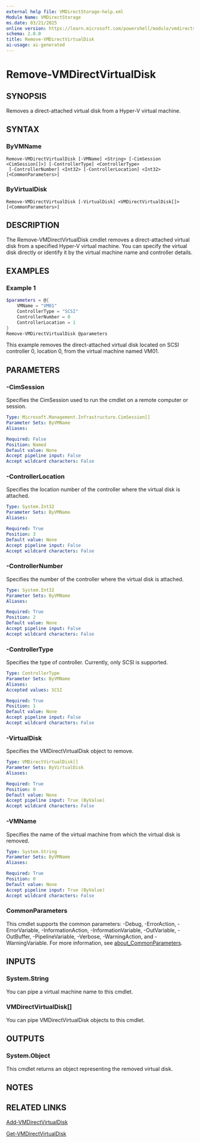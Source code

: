 ```yaml
---
external help file: VMDirectStorage-help.xml
Module Name: VMDirectStorage
ms.date: 03/21/2025
online version: https://learn.microsoft.com/powershell/module/vmdirectstorage/remove-vmdirectvirtualdisk?view=windowsserver2025-ps&wt.mc_id=ps-gethelp
schema: 2.0.0
title: Remove-VMDirectVirtualDisk
ai-usage: ai-generated
---
```


# Remove-VMDirectVirtualDisk

## SYNOPSIS

Removes a direct-attached virtual disk from a Hyper-V virtual machine.

## SYNTAX

### ByVMName

```
Remove-VMDirectVirtualDisk [-VMName] <String> [-CimSession <CimSession[]>] [-ControllerType] <ControllerType>
 [-ControllerNumber] <Int32> [-ControllerLocation] <Int32> [<CommonParameters>]
```

### ByVirtualDisk

```
Remove-VMDirectVirtualDisk [-VirtualDisk] <VMDirectVirtualDisk[]> [<CommonParameters>]
```

## DESCRIPTION

The Remove-VMDirectVirtualDisk cmdlet removes a direct-attached virtual disk from a specified Hyper-V virtual machine. You can specify the virtual disk directly or identify it by the virtual machine name and controller details.

## EXAMPLES

### Example 1

```powershell
$parameters = @{
    VMName = "VM01"
    ControllerType = "SCSI"
    ControllerNumber = 0
    ControllerLocation = 1
}
Remove-VMDirectVirtualDisk @parameters
```

This example removes the direct-attached virtual disk located on SCSI controller 0, location 0, from the virtual machine named VM01.

## PARAMETERS

### -CimSession

Specifies the CimSession used to run the cmdlet on a remote computer or session.

```yaml
Type: Microsoft.Management.Infrastructure.CimSession[]
Parameter Sets: ByVMName
Aliases:

Required: False
Position: Named
Default value: None
Accept pipeline input: False
Accept wildcard characters: False
```

### -ControllerLocation

Specifies the location number of the controller where the virtual disk is attached.

```yaml
Type: System.Int32
Parameter Sets: ByVMName
Aliases:

Required: True
Position: 3
Default value: None
Accept pipeline input: False
Accept wildcard characters: False
```

### -ControllerNumber

Specifies the number of the controller where the virtual disk is attached.

```yaml
Type: System.Int32
Parameter Sets: ByVMName
Aliases:

Required: True
Position: 2
Default value: None
Accept pipeline input: False
Accept wildcard characters: False
```

### -ControllerType

Specifies the type of controller. Currently, only SCSI is supported.

```yaml
Type: ControllerType
Parameter Sets: ByVMName
Aliases:
Accepted values: SCSI

Required: True
Position: 1
Default value: None
Accept pipeline input: False
Accept wildcard characters: False
```

### -VirtualDisk

Specifies the VMDirectVirtualDisk object to remove.

```yaml
Type: VMDirectVirtualDisk[]
Parameter Sets: ByVirtualDisk
Aliases:

Required: True
Position: 0
Default value: None
Accept pipeline input: True (ByValue)
Accept wildcard characters: False
```

### -VMName

Specifies the name of the virtual machine from which the virtual disk is removed.

```yaml
Type: System.String
Parameter Sets: ByVMName
Aliases:

Required: True
Position: 0
Default value: None
Accept pipeline input: True (ByValue)
Accept wildcard characters: False
```

### CommonParameters

This cmdlet supports the common parameters: -Debug, -ErrorAction, -ErrorVariable, -InformationAction, -InformationVariable, -OutVariable, -OutBuffer, -PipelineVariable, -Verbose, -WarningAction, and -WarningVariable. For more information, see [about_CommonParameters](http://go.microsoft.com/fwlink/?LinkID=113216).

## INPUTS

### System.String

You can pipe a virtual machine name to this cmdlet.

### VMDirectVirtualDisk[]

You can pipe VMDirectVirtualDisk objects to this cmdlet.

## OUTPUTS

### System.Object

This cmdlet returns an object representing the removed virtual disk.

## NOTES

## RELATED LINKS

[Add-VMDirectVirtualDisk](Add-VMDirectVirtualDisk.md)

[Get-VMDirectVirtualDisk](Get-VMDirectVirtualDisk.md)
